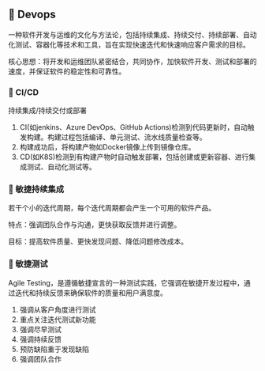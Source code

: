 ## 📌 Devops

一种软件开发与运维的文化与方法论，包括持续集成、持续交付、持续部署、自动化测试、容器化等技术和工具，旨在实现快速迭代和快速响应客户需求的目标。

核心思想：将开发和运维团队紧密结合，共同协作，加快软件开发、测试和部署的速度，并保证软件的稳定性和可靠性。

### 🚁 CI/CD

持续集成/持续交付或部署

1. CI(如jenkins、Azure DevOps、GitHub Actions)检测到代码更新时，自动触发构建。构建过程包括编译、单元测试、流水线质量检查等。
2. 构建成功后，将构建产物如Docker镜像上传到镜像仓库。
3. CD(如K8S)检测到有构建产物时自动触发部署，包括创建或更新容器、进行集成测试、自动化测试等。

### 🚁 敏捷持续集成

若干个小的迭代周期，每个迭代周期都会产生一个可用的软件产品。 

特点：强调团队合作与沟通，更快获取反馈并进行调整。

目标：提高软件质量、更快发现问题、降低问题修改成本。

### 🚁 敏捷测试

Agile Testing，是遵循敏捷宣言的一种测试实践，它强调在敏捷开发过程中，通过迭代和持续反馈来确保软件的质量和用户满意度。

1. 强调从客户角度进行测试
2. 重点关注迭代测试新功能
3. 强调尽早测试
4. 强调持续反馈
5. 预防缺陷重于发现缺陷
6. 强调团队合作